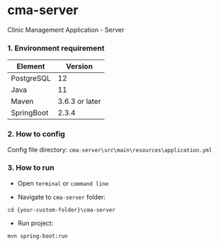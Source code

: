 # cma-server

Clinic Management Application - Server

### 1. Environment requirement

| Element    | Version        |
|------------|----------------|
| PostgreSQL | 12             |
| Java       | 11             |
| Maven      | 3.6.3 or later |
| SpringBoot | 2.3.4          |

### 2. How to config

Config file directory: `cma-server\src\main\resources\application.yml`

### 3. How to run

- Open `terminal` or `command line`

- Navigate to `cma-server` folder:
```
cd {your-custom-folder}\cma-server
```
- Run project:
```
mvn spring-boot:run
```

